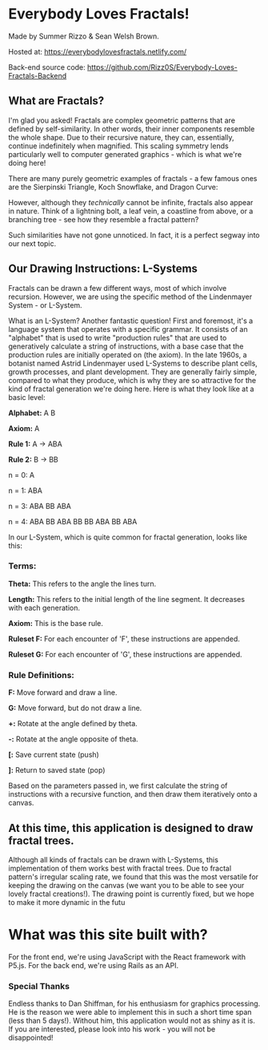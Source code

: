 # Everybody Loves Fractals!

Made by Summer Rizzo & Sean Welsh Brown.

Hosted at: https://everybodylovesfractals.netlify.com/

Back-end source code: https://github.com/Rizz0S/Everybody-Loves-Fractals-Backend

## What are Fractals?

I'm glad you asked! Fractals are complex geometric patterns that are defined by self-similarity. In other words, their inner components resemble the whole shape. Due to their recursive nature, they can, essentially, continue indefinitely when magnified. This scaling symmetry lends particularly well to computer generated graphics - which is what we're doing here!

There are many purely geometric examples of fractals - a few famous ones are the Sierpinski Triangle, Koch Snowflake, and Dragon Curve:

However, although they *technically* cannot be infinite, fractals also appear in nature. Think of a lightning bolt, a leaf vein, a coastline from above, or a branching tree - see how they resemble a fractal pattern?

Such similarities have not gone unnoticed. In fact, it is a perfect segway into our next topic.

## Our Drawing Instructions: L-Systems

Fractals can be drawn a few different ways, most of which involve recursion. However, we are using the specific method of the Lindenmayer System - or L-System. 

What is an L-System? Another fantastic question! First and foremost, it's a language system that operates with a specific grammar. It consists of an "alphabet" that is used to write "production rules" that are used to generatively calculate a string of instructions, with a base case that the production rules are initially operated on (the axiom). In the late 1960s, a botanist named Astrid Lindenmayer used L-Systems to describe plant cells, growth processes, and plant development. They are generally fairly simple, compared to what they produce, which is why they are so attractive for the kind of fractal generation we're doing here. Here is what they look like at a basic level:

**Alphabet:** A B

**Axiom:** A

**Rule 1:** A → ABA

**Rule 2:** B → BB

n = 0: A

n = 1: ABA

n = 3: ABA BB ABA

n = 4: ABA BB ABA BB BB ABA BB ABA

In our L-System, which is quite common for fractal generation, looks like this:

### Terms:

**Theta:** This refers to the angle the lines turn.

**Length:** This refers to the initial length of the line segment. It decreases with each generation.

**Axiom:** This is the base rule.

**Ruleset F:** For each encounter of 'F', these instructions are appended.

**Ruleset G:** For each encounter of 'G', these instructions are appended.

### Rule Definitions:

**F:** Move forward and draw a line.

**G:** Move forward, but do not draw a line.

**+:** Rotate at the angle defined by theta.

**-:** Rotate at the angle opposite of theta.

**[:** Save current state (push)

**]:** Return to saved state (pop)

Based on the parameters passed in, we first calculate the string of instructions with a recursive function, and then draw them iteratively onto a canvas.

## At this time, this application is designed to draw fractal trees.

Although all kinds of fractals can be drawn with L-Systems, this implementation of them works best with fractal trees. Due to fractal pattern's irregular scaling rate, we found that this was the most versatile for keeping the drawing on the canvas (we want you to be able to see your lovely fractal creations!). The drawing point is currently fixed, but we hope to make it more dynamic in the futu

# What was this site built with?

For the front end, we're using JavaScript with the React framework with P5.js. For the back end, we're using Rails as an API. 

### Special Thanks

Endless thanks to Dan Shiffman, for his enthusiasm for graphics processing. He is the reason we were able to implement this in such a short time span 
(less than 5 days!). Without him, this application would not as shiny as it is. If you are interested, please look into his work - you will not be disappointed!
